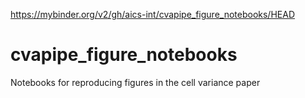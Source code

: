 https://mybinder.org/v2/gh/aics-int/cvapipe_figure_notebooks/HEAD

# cvapipe_figure_notebooks
Notebooks for reproducing figures in the cell variance paper
